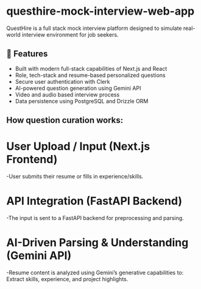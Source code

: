 # questhire-mock-interview-web-app
QuestHire is a full stack mock interview platform designed to simulate real-world interview environment for job seekers.
## 🚀 Features
- Built with modern full-stack capabilities of Next.js and React
- Role, tech-stack and resume-based personalized questions
- Secure user authentication with Clerk
- AI-powered question generation using Gemini API
- Video and audio based interview process 
- Data persistence using PostgreSQL and Drizzle ORM
## How question curation works:
# User Upload / Input (Next.js Frontend)
-User submits their resume or fills in experience/skills.
# API Integration (FastAPI Backend)
-The input is sent to a FastAPI backend for preprocessing and parsing.
# AI-Driven Parsing & Understanding (Gemini API)
-Resume content is analyzed using Gemini’s generative capabilities to:
Extract skills, experience, and project highlights.

